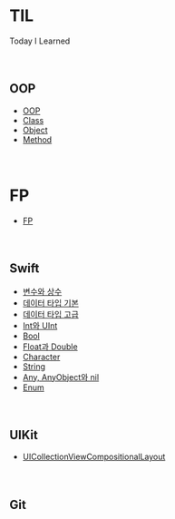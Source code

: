 # TIL
Today I Learned
<br><br><br>

## OOP
* [OOP](https://github.com/jihoooo97/TIL/blob/main/OOP/OOP.md)
* [Class](https://github.com/jihoooo97/TIL/blob/main/OOP/Class.md)
* [Object](https://github.com/jihoooo97/TIL/blob/main/OOP/Object.md)
* [Method](https://github.com/jihoooo97/TIL/blob/main/OOP/Method.md)
<br><br><br>

# FP
* [FP](https://github.com/jihoooo97/TIL/blob/main/FP/FP.md)
<br><br><br>

## Swift
* [변수와 상수](https://github.com/jihoooo97/TIL/blob/main/Swift/변수와%20상수.md)
* [데이터 타입 기본](https://github.com/jihoooo97/TIL/blob/main/Swift/Type/Type%20기본.md)
* [데이터 타입 고급](https://github.com/jihoooo97/TIL/blob/main/Swift/Type/Type%20고급.md)
* [Int와 UInt](https://github.com/jihoooo97/TIL/blob/main/Swift/Type/Int와%20UInt.md)
* [Bool](https://github.com/jihoooo97/TIL/blob/main/Swift/Type/Bool.md)
* [Float과 Double](https://github.com/jihoooo97/TIL/blob/main/Swift/Type/Float과%20Double.md)
* [Character](https://github.com/jihoooo97/TIL/blob/main/Swift/Type/Character.md)
* [String](https://github.com/jihoooo97/TIL/blob/main/Swift/Type/String.md)
* [Any, AnyObject와 nil](https://github.com/jihoooo97/TIL/blob/main/Swift/Type/Any,%20AnyObject와%20nil.md)
* [Enum]()
<br><br><br>

## UIKit
* [UICollectionViewCompositionalLayout](https://github.com/jihoooo97/TIL/blob/main/UIKit/UICollectionViewCompositionalLayout.md)
<br><br><br>

## Git
